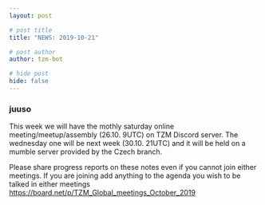 ```yaml
---
layout: post

# post title
title: "NEWS: 2019-10-21"

# post author
author: tzm-bot

# hide post
hide: false
---
```


### juuso

This week we will have the mothly saturday online meeting/meetup/assembly (26.10. 9UTC) on TZM Discord server. The wednesday one will be next week (30.10. 21UTC) and it will be held on a mumble server provided by the Czech branch.   
  
Please share progress reports on these notes even if you cannot join either meetings. If you are joining add anything to the agenda you wish to be talked in either meetings https://board.net/p/TZM_Global_meetings_October_2019  


